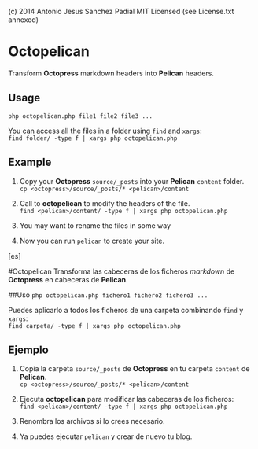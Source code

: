 (c) 2014 Antonio Jesus Sanchez Padial
MIT Licensed (see License.txt annexed)

# Octopelican

Transform **Octopress** markdown headers into **Pelican** headers.

## Usage
`php octopelican.php file1 file2 file3 ...`

You can access all the files in a folder using `find` and `xargs`:  
`find folder/ -type f | xargs php octopelican.php`

## Example

1. Copy your **Octopress** `source/_posts` into your **Pelican** `content` folder.  
`cp <octopress>/source/_posts/* <pelican>/content`

2. Call to **octopelican** to modify the headers of the file.  
`find <pelican>/content/ -type f | xargs php octopelican.php`

3. You may want to rename the files in some way

4. Now you can run `pelican` to create your site.

[es]

#Octopelican
Transforma las cabeceras de los ficheros *markdown* de **Octopress** en cabeceras de **Pelican**.

##Uso
`php octopelican.php fichero1 fichero2 fichero3 ...`

Puedes aplicarlo a todos los ficheros de una carpeta combinando `find` y `xargs`:  
`find carpeta/ -type f | xargs php octopelican.php`

## Ejemplo

1. Copia la carpeta `source/_posts` de **Octopress** en tu carpeta `content` de **Pelican**.  
`cp <octopress>/source/_posts/* <pelican>/content`

2. Ejecuta **octopelican** para modificar las cabeceras de los ficheros:  
`find <pelican>/content/ -type f | xargs php octopelican.php`

3. Renombra los archivos si lo crees necesario.

4. Ya puedes ejecutar `pelican` y crear de nuevo tu blog.
    


